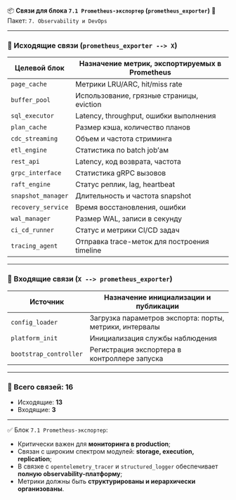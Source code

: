 📦 **Связи для блока `7.1 Prometheus-экспортер` (`prometheus_exporter`)**
📁 Пакет: `7. Observability и DevOps`

---

### 🔻 Исходящие связи (`prometheus_exporter --> X`)

| Целевой блок       | Назначение метрик, экспортируемых в Prometheus |
| ------------------ | ---------------------------------------------- |
| `page_cache`       | Метрики LRU/ARC, hit/miss rate                 |
| `buffer_pool`      | Использование, грязные страницы, eviction      |
| `sql_executor`     | Latency, throughput, ошибки выполнения         |
| `plan_cache`       | Размер кэша, количество планов                 |
| `cdc_streaming`    | Объем и частота стриминга                      |
| `etl_engine`       | Статистика по batch job’ам                     |
| `rest_api`         | Latency, код возврата, частота                 |
| `grpc_interface`   | Статистика gRPC вызовов                        |
| `raft_engine`      | Статус реплик, lag, heartbeat                  |
| `snapshot_manager` | Длительность и частота snapshot                |
| `recovery_service` | Время восстановления, ошибки                   |
| `wal_manager`      | Размер WAL, записи в секунду                   |
| `ci_cd_runner`     | Статус и метрики CI/CD задач                   |
| `tracing_agent`    | Отправка trace-меток для построения timeline   |

---

### 🔺 Входящие связи (`X --> prometheus_exporter`)

| Источник               | Назначение инициализации и публикации                   |
| ---------------------- | ------------------------------------------------------- |
| `config_loader`        | Загрузка параметров экспорта: порты, метрики, интервалы |
| `platform_init`        | Инициализация службы наблюдения                         |
| `bootstrap_controller` | Регистрация экспортера в контроллере запуска            |

---

### 🧩 Всего связей: **16**

* Исходящие: **13**
* Входящие: **3**

---

✅ Блок `7.1 Prometheus-экспортер`:

* Критически важен для **мониторинга в production**;
* Связан с широким спектром модулей: **storage, execution, replication**;
* В связке с `opentelemetry_tracer` и `structured_logger` обеспечивает **полную observability-платформу**;
* Метрики должны быть **структурированы и иерархически организованы**.

